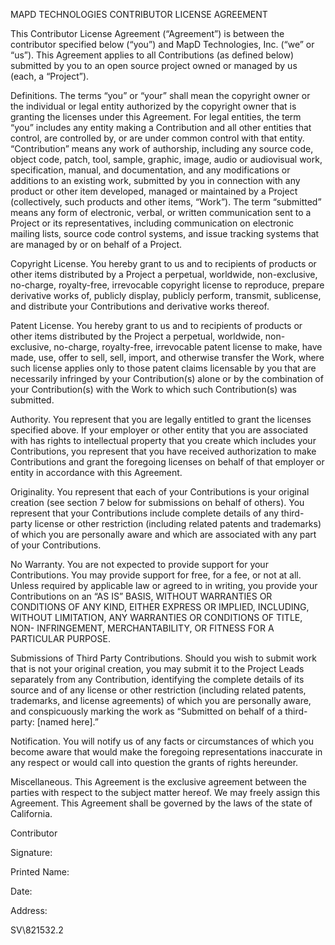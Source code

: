 MAPD TECHNOLOGIES CONTRIBUTOR LICENSE AGREEMENT

This Contributor License Agreement (“Agreement”) is between the contributor specified below (“you”) and MapD Technologies, Inc. (“we” or “us”).  This Agreement applies to all Contributions (as defined below) submitted by you to an open source project owned or managed by us (each, a “Project”).    

Definitions. The terms “you” or “your” shall mean the copyright owner or the individual or legal entity authorized by the copyright owner that is granting the licenses under this Agreement. For legal entities, the term “you” includes any entity making a Contribution and all other entities that control, are controlled by, or are under common control with that entity.  “Contribution” means any work of authorship, including any source code, object code, patch, tool, sample, graphic, image, audio or audiovisual work, specification, manual, and documentation, and any modifications or additions to an existing work, submitted by you in connection with any product or other item developed, managed or maintained by a Project (collectively, such products and other items, “Work”). The term “submitted” means any form of electronic, verbal, or written communication sent to a Project or its representatives, including communication on electronic mailing lists, source code control systems, and issue tracking systems that are managed by or on behalf of a Project.  

Copyright License. You hereby grant to us and to recipients of products or other items distributed by a Project a perpetual, worldwide, non-exclusive, no-charge, royalty-free, irrevocable copyright license to reproduce, prepare derivative works of, publicly display, publicly perform, transmit, sublicense, and distribute your Contributions and derivative works thereof.

Patent License. You hereby grant to us and to recipients of products or other items distributed by the Project a perpetual, worldwide, non-exclusive, no-charge, royalty-free, irrevocable patent license to make, have made, use, offer to sell, sell, import, and otherwise transfer the Work, where such license applies only to those patent claims licensable by you that are necessarily infringed by your Contribution(s) alone or by the combination of your Contribution(s) with the Work to which such Contribution(s) was submitted. 

Authority.  You represent that you are legally entitled to grant the licenses specified above. If your employer or other entity that you are associated with has rights to intellectual property that you create which includes your Contributions, you represent that you have received authorization to make Contributions and grant the foregoing licenses on behalf of that employer or entity in accordance with this Agreement.  

Originality.  You represent that each of your Contributions is your original creation (see section 7 below for submissions on behalf of others). You represent that your Contributions include complete details of any third-party license or other restriction (including related patents and trademarks) of which you are personally aware and which are associated with any part of your Contributions.

No Warranty.  You are not expected to provide support for your Contributions. You may provide support for free, for a fee, or not at all. Unless required by applicable law or agreed to in writing, you provide your Contributions on an “AS IS” BASIS, WITHOUT WARRANTIES OR CONDITIONS OF ANY KIND, EITHER EXPRESS OR IMPLIED, INCLUDING, WITHOUT LIMITATION, ANY WARRANTIES OR CONDITIONS OF TITLE, NON- INFRINGEMENT, MERCHANTABILITY, OR FITNESS FOR A PARTICULAR PURPOSE.

Submissions of Third Party Contributions.  Should you wish to submit work that is not your original creation, you may submit it to the Project Leads separately from any Contribution, identifying the complete details of its source and of any license or other restriction (including related patents, trademarks, and license agreements) of which you are personally aware, and conspicuously marking the work as “Submitted on behalf of a third-party: [named here].” 

Notification.  You will notify us of any facts or circumstances of which you become aware that would make the foregoing representations inaccurate in any respect or would call into question the grants of rights hereunder.

Miscellaneous.  This Agreement is the exclusive agreement between the parties with respect to the subject matter hereof.  We may freely assign this Agreement.  This Agreement shall be governed by the laws of the state of California.

Contributor

Signature:						

Printed Name:						

Date:							

Address:						

SV\821532.2
